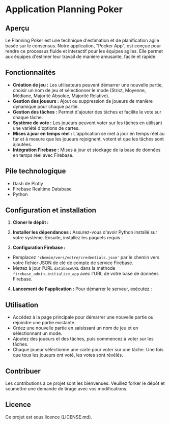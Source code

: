 # Application Planning Poker

## Aperçu
Le Planning Poker est une technique d'estimation et de planification agile basée sur le consensus. Notre application, "Pocker App", est conçue pour rendre ce processus fluide et interactif pour les équipes agiles. Elle permet aux équipes d'estimer leur travail de manière amusante, facile et rapide.

## Fonctionnalités
- **Création de jeu :** Les utilisateurs peuvent démarrer une nouvelle partie, choisir un nom de jeu et sélectionner le mode (Strict, Moyenne, Médiane, Majorité Absolue, Majorité Relative).
- **Gestion des joueurs :** Ajout ou suppression de joueurs de manière dynamique pour chaque partie.
- **Gestion des tâches :** Permet d'ajouter des tâches et facilite le vote sur chaque tâche.
- **Système de vote :** Les joueurs peuvent voter sur les tâches en utilisant une variété d'options de cartes.
- **Mises à jour en temps réel :** L'application se met à jour en temps réel au fur et à mesure que les joueurs rejoignent, votent et que les tâches sont ajoutées.
- **Intégration Firebase :** Mises à jour et stockage de la base de données en temps réel avec Firebase.

## Pile technologique
- Dash de Plotly
- Firebase Realtime Database
- Python

## Configuration et installation
1. **Cloner le dépôt :**

2. **Installer les dépendances :**
Assurez-vous d'avoir Python installé sur votre système. Ensuite, installez les paquets requis :

3. **Configuration Firebase :**
- Remplacez `'chemin/vers/votre/credentials.json'` par le chemin vers votre fichier JSON de clé de compte de service Firebase.
- Mettez à jour l'URL `databaseURL` dans la méthode `firebase_admin.initialize_app` avec l'URL de votre base de données Firebase.

4. **Lancement de l'application :**
Pour démarrer le serveur, exécutez :

## Utilisation
- Accédez à la page principale pour démarrer une nouvelle partie ou rejoindre une partie existante.
- Créez une nouvelle partie en saisissant un nom de jeu et en sélectionnant un mode.
- Ajoutez des joueurs et des tâches, puis commencez à voter sur les tâches.
- Chaque joueur sélectionne une carte pour voter sur une tâche. Une fois que tous les joueurs ont voté, les votes sont révélés.

## Contribuer
Les contributions à ce projet sont les bienvenues. Veuillez forker le dépôt et soumettre une demande de tirage avec vos modifications.

## Licence
Ce projet est sous licence (LICENSE.md).

